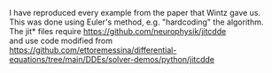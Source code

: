 I have reproduced every example from the paper that Wintz gave us. \
This was done using Euler's method, e.g. "hardcoding" the algorithm. \
The jit* files require
https://github.com/neurophysik/jitcdde \
and use code modified from \
https://github.com/ettoremessina/differential-equations/tree/main/DDEs/solver-demos/python/jitcdde
